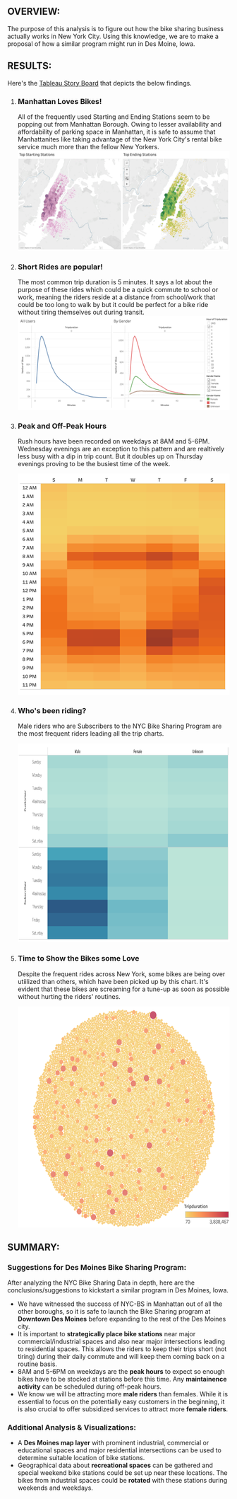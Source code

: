 <h2>OVERVIEW:</h2>
<p>The purpose of this analysis is to figure out how the bike sharing business actually works in New York City. Using this knowledge, we are to make a proposal of how a similar program might run in Des Moine, Iowa.</p>

<h2>RESULTS:</h2>
Here's the <a href='https://public.tableau.com/app/profile/yazhini.gopal/viz/NYCBikeChallenge/StoryBoard'>Tableau Story Board</a> that depicts the below findings.
<ol>
    <li>
        <h3>Manhattan Loves Bikes!</h3>
        <p>All of the frequently used Starting and Ending Stations seem to be popping out from Manhattan Borough. Owing to lesser availability and affordability of parking space in Manhattan, it is safe to assume that Manhattanites like taking advantage of the New York City's rental bike service much more than the fellow New Yorkers.
        <img src='https://github.com/yazhcodes/bikesharing/blob/main/Resources/Images/Top%20Stations.png'></img>
    </li>
    <li>
        <h3>Short Rides are popular!</h3>
        <p> The most common trip duration is 5 minutes. It says a lot about the purpose of these rides which could be a quick commute to school or work, meaning the riders reside at a distance from school/work that could be too long to walk by but it could be perfect for a bike ride without tiring themselves out during transit.
        <img src='https://github.com/yazhcodes/bikesharing/blob/main/Resources/Images/Trip%20Duration.png'></img>
    </li>
    <li>
        <h3>Peak and Off-Peak Hours</h3>
        <p>Rush hours have been recorded on weekdays at 8AM and 5-6PM. Wednesday evenings are an exception to this pattern and are realtively less busy with a dip in trip count. But it doubles up on Thursday evenings proving to be the busiest time of the week.</p>
        <div align='center'>
            <img src='https://github.com/yazhcodes/bikesharing/blob/main/Resources/Images/Daily%20Trips%20by%20Hour.png' width=500 height=500></img>
        </div>
    </li>
    <li>
        <h3>Who's been riding?</h3>
        <p>Male riders who are Subscribers to the NYC Bike Sharing Program are the most frequent riders leading all the trip charts.</p>
        <div align='center'>
            <img src='https://github.com/yazhcodes/bikesharing/blob/main/Resources/Images/Daily%20Trips%20by%20User.png' width=700 height=450></img>
        </div>
    </li>
    <li>
        <h3>Time to Show the Bikes some Love</h3>
        <p>Despite the frequent rides across New York, some bikes are being over utiilized than others, which have been picked up by this chart. It's evident that these bikes are screaming for a tune-up as soon as possible without hurting the riders' routines.</p>
        <div align='center'>
            <img src='https://github.com/yazhcodes/bikesharing/blob/main/Resources/Images/Bike%20Utilization.png' width=600 height=500></img>
        </div>
    </li>
</ol>

<h2>SUMMARY:</h2>
<h3>Suggestions for Des Moines Bike Sharing Program:</h3>
<p>After analyzing the NYC Bike Sharing Data in depth, here are the conclusions/suggestions to kickstart a similar program in Des Moines, Iowa.</p>
<ul>
    <li>We have witnessed the success of NYC-BS in Manhattan out of all the other boroughs, so it is safe to launch the Bike Sharing program at <strong>Downtown Des Moines</strong> before expanding to the rest of the Des Moines city.</li>
    <li>It is important to <strong>strategically place bike stations</strong> near major commercial/industrial spaces and also near major intersections leading to residential spaces. This allows the riders to keep their trips short (not tiring) during their daily commute and will keep them coming back on a routine basis.</li>
    <li>8AM and 5-6PM on weekdays are the <strong>peak hours</strong> to expect so enough bikes have to be stocked at stations before this time. Any <strong>maintainence activity</strong> can be scheduled during off-peak hours.</li>
    <li>We know we will be attracting more <strong>male riders</strong> than females. While it is essential to focus on the potentially easy customers in the beginning, it is also crucial to offer subsidized services to attract more <strong>female riders</strong>.</li>
</ul>
<h3>Additional Analysis & Visualizations:</h3>
<ul>
    <li>A <strong>Des Moines map layer</strong> with prominent industrial, commercial or educational spaces and major residential intersections can be used to determine suitable location of bike stations.</li>
    <li>Geographical data about <strong>recreational spaces</strong> can be gathered and special weekend bike stations could be set up near these locations. The bikes from industrial spaces could be <strong>rotated</strong> with these stations during weekends and weekdays.</li>
</ul>
